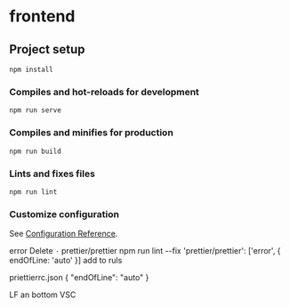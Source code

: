 # frontend

## Project setup
```
npm install
```

### Compiles and hot-reloads for development
```
npm run serve
```

### Compiles and minifies for production
```
npm run build
```

### Lints and fixes files
```
npm run lint
```

### Customize configuration
See [Configuration Reference](https://cli.vuejs.org/config/).



error Delete `·` prettier/prettier
npm run lint --fix
'prettier/prettier': ['error', { endOfLine: 'auto' }] add to ruls

priettierrc.json
{
  "endOfLine": "auto"
}

LF an bottom VSC